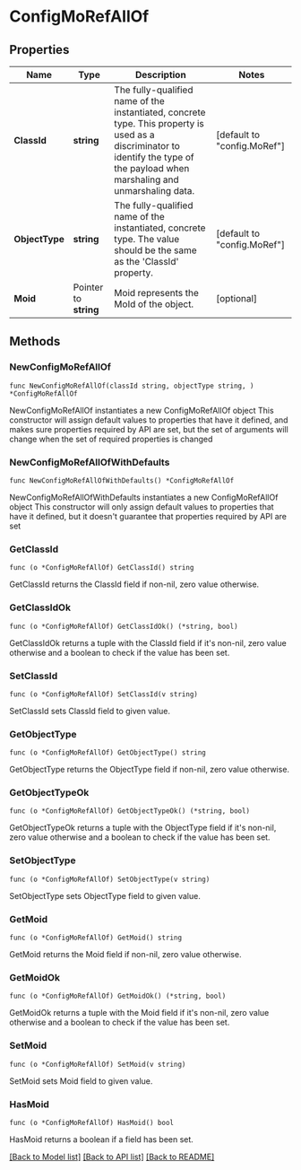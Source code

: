 # ConfigMoRefAllOf

## Properties

Name | Type | Description | Notes
------------ | ------------- | ------------- | -------------
**ClassId** | **string** | The fully-qualified name of the instantiated, concrete type. This property is used as a discriminator to identify the type of the payload when marshaling and unmarshaling data. | [default to "config.MoRef"]
**ObjectType** | **string** | The fully-qualified name of the instantiated, concrete type. The value should be the same as the &#39;ClassId&#39; property. | [default to "config.MoRef"]
**Moid** | Pointer to **string** | Moid represents the MoId of the object. | [optional] 

## Methods

### NewConfigMoRefAllOf

`func NewConfigMoRefAllOf(classId string, objectType string, ) *ConfigMoRefAllOf`

NewConfigMoRefAllOf instantiates a new ConfigMoRefAllOf object
This constructor will assign default values to properties that have it defined,
and makes sure properties required by API are set, but the set of arguments
will change when the set of required properties is changed

### NewConfigMoRefAllOfWithDefaults

`func NewConfigMoRefAllOfWithDefaults() *ConfigMoRefAllOf`

NewConfigMoRefAllOfWithDefaults instantiates a new ConfigMoRefAllOf object
This constructor will only assign default values to properties that have it defined,
but it doesn't guarantee that properties required by API are set

### GetClassId

`func (o *ConfigMoRefAllOf) GetClassId() string`

GetClassId returns the ClassId field if non-nil, zero value otherwise.

### GetClassIdOk

`func (o *ConfigMoRefAllOf) GetClassIdOk() (*string, bool)`

GetClassIdOk returns a tuple with the ClassId field if it's non-nil, zero value otherwise
and a boolean to check if the value has been set.

### SetClassId

`func (o *ConfigMoRefAllOf) SetClassId(v string)`

SetClassId sets ClassId field to given value.


### GetObjectType

`func (o *ConfigMoRefAllOf) GetObjectType() string`

GetObjectType returns the ObjectType field if non-nil, zero value otherwise.

### GetObjectTypeOk

`func (o *ConfigMoRefAllOf) GetObjectTypeOk() (*string, bool)`

GetObjectTypeOk returns a tuple with the ObjectType field if it's non-nil, zero value otherwise
and a boolean to check if the value has been set.

### SetObjectType

`func (o *ConfigMoRefAllOf) SetObjectType(v string)`

SetObjectType sets ObjectType field to given value.


### GetMoid

`func (o *ConfigMoRefAllOf) GetMoid() string`

GetMoid returns the Moid field if non-nil, zero value otherwise.

### GetMoidOk

`func (o *ConfigMoRefAllOf) GetMoidOk() (*string, bool)`

GetMoidOk returns a tuple with the Moid field if it's non-nil, zero value otherwise
and a boolean to check if the value has been set.

### SetMoid

`func (o *ConfigMoRefAllOf) SetMoid(v string)`

SetMoid sets Moid field to given value.

### HasMoid

`func (o *ConfigMoRefAllOf) HasMoid() bool`

HasMoid returns a boolean if a field has been set.


[[Back to Model list]](../README.md#documentation-for-models) [[Back to API list]](../README.md#documentation-for-api-endpoints) [[Back to README]](../README.md)


